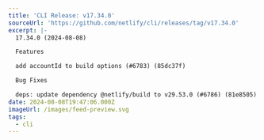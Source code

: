 ```yaml
---
title: 'CLI Release: v17.34.0'
sourceUrl: 'https://github.com/netlify/cli/releases/tag/v17.34.0'
excerpt: |-
  17.34.0 (2024-08-08)

  Features

  add accountId to build options (#6783) (85dc37f)

  Bug Fixes

  deps: update dependency @netlify/build to v29.53.0 (#6786) (81e8505)
date: 2024-08-08T19:47:06.000Z
imageUrl: /images/feed-preview.svg
tags:
  - cli
---
```


